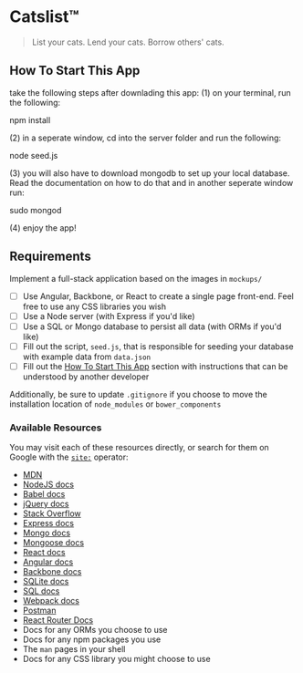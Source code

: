 # Catslist™

> List your cats. Lend your cats. Borrow others' cats.

## How To Start This App
take the following steps after downlading this app:
(1) on your terminal, run the following:

npm install

(2) in a seperate window, cd into the server folder and run the following:

node seed.js

(3) you will also have to download mongodb to set up your local database.
Read the documentation on how to do that and in another seperate window run:

sudo mongod

(4) enjoy the app!
## Requirements

Implement a full-stack application based on the images in `mockups/`

- [ ] Use Angular, Backbone, or React to create a single page front-end. Feel free to use any CSS libraries you wish
- [ ] Use a Node server (with Express if you'd like)
- [ ] Use a SQL or Mongo database to persist all data (with ORMs if you'd like)
- [ ] Fill out the script, `seed.js`, that is responsible for seeding your database with example data from `data.json`
- [ ] Fill out the [How To Start This App](#how-to-start-this-app) section with instructions that can be understood by another developer

Additionally, be sure to update `.gitignore` if you choose to move the installation location of `node_modules` or `bower_components`

### Available Resources

You may visit each of these resources directly, or search for them on Google with the [`site:`](https://support.google.com/websearch/answer/2466433?hl=en) operator:

* [MDN](https://developer.mozilla.org/en-US/)
* [NodeJS docs](https://nodejs.org/en/docs/)
* [Babel docs](https://babeljs.io/docs/setup/)
* [jQuery docs](https://api.jquery.com/)
* [Stack Overflow](http://stackoverflow.com/)
* [Express docs](https://expressjs.com/)
* [Mongo docs](https://docs.mongodb.com/)
* [Mongoose docs](http://mongoosejs.com/docs/index.html)
* [React docs](https://facebook.github.io/react/docs/getting-started.html)
* [Angular docs](https://docs.angularjs.org/api)
* [Backbone docs](http://backbonejs.org/)
* [SQLite docs](https://www.sqlite.org/docs.html)
* [SQL docs](https://docs.oracle.com/cd/B19306_01/server.102/b14200/toc.htm)
* [Webpack docs](https://webpack.github.io/docs/)
* [Postman](https://www.getpostman.com/)
* [React Router Docs](https://github.com/ReactTraining/react-router/tree/master/docs)
* Docs for any ORMs you choose to use
* Docs for any npm packages you use
* The `man` pages in your shell
* Docs for any CSS library you might choose to use

